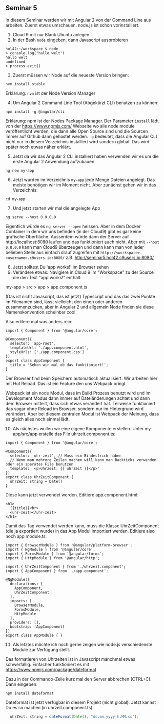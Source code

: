 ## Seminar 5

In diesem Seminar werden wir mit Angular 2 von der Command Line aus arbeiten. 
Zuerst etwas umschauen. node.js ist schon vorinstalliert.

1. Cloud 9 mit nur Blank Ubuntu anlegen
2. In der Bash `node` eingeben, dann Javascript ausprobieren
```
hol42:~/workspace $ node
> console.log('hallo welt')
hallo welt
undefined
> process.exit()
```
3. Zuerst müssen wir Node auf die neueste Version bringen:
```
nvm install stable
```
Erklärung: `nvm` ist der Node Version Manager

4. Um Angular 2 Command Line Tool (Abgekürzt CLI) benutzen zu können:
```
npm install -g @angular/cli
```
Erklärung: npm ist der Nodes Package Manager. Der Parameter `install` lädt 
von der https://www.npmjs.com/ Webseite wo alle node module veröffentlicht
werden, die dann alle Open Source sind und die Sourcen immer auf Github
dann gehostet werden. `-g` bedeutet, dass die Angular CLI nicht nur
in diesem Verzeichnis installiert wird sondern global. Das wird 
später noch etwas näher erklärt.

5. Jetzt da wir das Angular 2 CLI installiert haben verwenden wir es
um die erste Angular 2 Anwendung aufzubauen. 

```
ng new my-app
```
6. Jetzt wurden im Verzeichnis `my-app` jede Menge Dateien angelegt.
Das meiste benötigen wir im Moment nicht. Aber zunächst gehen wir
in das Verzeichnis:
```
cd my-app
```
7. Und jetzt starten wir mal die angelegte App
```
ng serve --host 0.0.0.0  
```
Eigentlich würde es `ng server --open` heissen. Aber in dem Docker
Container in dem wir uns befinden (in der Cloud9) gibt es gar
keine grafische Oberfläche. Ausserdem würde dann der Server
auf http://localhost:8080 laufen und das funktioniert auch nicht. 
Aber mit `--host 0.0.0.0` kann man Cloud9 überzeugen und dann kann
man von jeder belieben Stelle aus einfach drauf zugreifen mit 
`http://<workspace>.<username>.c9users.io:8080/`
z.B. http://seminar5.hol42.c9users.io:8080/

8. Jetzt solltest Du 'app works!' im Browser sehen
9. Verändere etwas: Navigiere in Cloud 9 im "Workspace" zu der Source
die den Text "app works!" enthält:

my-app > src > app > app.component.ts

(Das ist nicht Javascript, das ist jetzt) Typescript und das das zwei Punkte
im Filenamen sind, lässt vielleicht den einen oder anderen zusammenzucken, aber 
in Angular 2 und allgemein Node finden sie diese Namenskonvention scheinbar 
cool.

Also editere mal was anders rein:

```
import { Component } from '@angular/core';

@Component({
  selector: 'app-root',
  templateUrl: './app.component.html',
  styleUrls: ['./app.component.css']
})
export class AppComponent {
  title = 'Sehen wir mal ob das funktioniert!';
}
```
Der Browser find beim Speichern automatisch aktualisiert. Wir arbeiten hier 
mit Hot Reload. Das ist ein Feature den uns Webpack bringt.

Webpack ist ein node Modul, dass im Build Prozess benutzt wird und im Development
Modus dann immer auf Dateiänderungen achtet und dann dem Browser mitteilt, dass
sich etwas verändert hat. Teilweise funktioniert das sogar ohne Reload im
Browser, sondern nur im Hintergrund wird verändert. Aber bei diesem zentralen
Modul ist Webpack der Meinung, dass es gleich alles noch einmal lädt.

10. Als nächstes wollen wir eine eigene Komponente erstellen. Unter
my-app/src/app erstelle das File uhrzeit.component.ts:

```
import { Component } from '@angular/core';

@Component({
  selector: 'uhr-zeit', // Muss ein Bindestrich haben
  // Wenn man mehrere Zeilen machen will kann man Backticks verwenden oder ein sperates File benutzen
  template: '<p>Uhrzeit: {{ uhrZeit }}</p>'
})
export class UhrZeitComponent {
  uhrZeit: string = Date()
}
```
Diese kann jetzt verwendet werden. Editiere app.component.html:
```
<h1>
  {{title}}<br>
  <uhr-zeit></uhr-zeit>
</h1>
```
Damit das Tag verwendet werden kann, muss die Klasse UhrZeitComponent (die
ja exportiert wurde) in das App Modul importiert werden. Editiere also noch
app.module.ts:
```
import { BrowserModule } from '@angular/platform-browser';
import { NgModule } from '@angular/core';
import { FormsModule } from '@angular/forms';
import { HttpModule } from '@angular/http';

import { UhrZeitComponent } from './uhrzeit.component';
import { AppComponent } from './app.component';

@NgModule({
  declarations: [
    AppComponent,
    UhrZeitComponent
  ],
  imports: [
    BrowserModule,
    FormsModule,
    HttpModule
  ],
  providers: [],
  bootstrap: [AppComponent]
})
export class AppModule { }
```
11. Als letztes möchte ich noch gerne zeigen wie node.js verschiedenste
Module zur Verfügung stellt.

Das formatieren von Uhrzeiten ist in Javascript manchmal etwas schwerfällig. 
Einfacher funktioniert es mit https://www.npmjs.com/package/dateformat

Dazu in der Commando-Zeile kurz mal den Server abbrechen (CTRL+C). Dann 
eingeben: 
```
npm install dateformat
```
Dateformat ist jetzt verfügbar in diesem Projekt (nicht global). 
Jetzt kannst Du es so machen (in uhrzeit.component.ts):
```js
  uhrZeit: string = dateFormat(Date(), "dd.mm.yyyy h:MM:ss");
```
